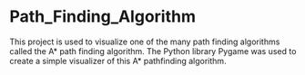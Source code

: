 # Path_Finding_Algorithm
This project is used to visualize one of the many path finding algorithms called the A* path finding algorithm. The Python library Pygame was used to create a simple visualizer of this A* pathfinding algorithm. 
